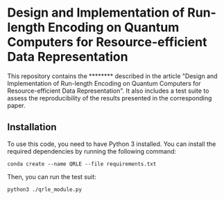 # Design and Implementation of Run-length Encoding on Quantum Computers for Resource-efficient Data Representation

This repository contains the ******** described in the article 
"Design and Implementation of Run-length Encoding on Quantum Computers for Resource-efficient Data Representation". 
It also includes a test suite to assess the reproducibility of the results presented in the corresponding paper.

## Installation

To use this code, you need to have Python 3 installed. You can install the required dependencies by running the following command:
```
conda create --name QRLE --file requirements.txt
```

Then, you can run the test suit:

```
python3 ./qrle_module.py
```
